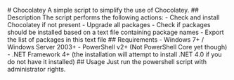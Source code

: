 #   C h o c o l a t e y  
  
 A   s i m p l e   s c r i p t   t o   s i m p l i f y   t h e   u s e   o f   C h o c o l a t e y .  
  
 # #   D e s c r i p t i o n  
  
 T h e   s c r i p t   p e r f o r m s   t h e   f o l l o w i n g   a c t i o n s :  
  
 -   C h e c k   a n d   i n s t a l l   C h o c o l a t e y   i f   n o t   p r e s e n t  
 -   U p g r a d e   a l l   p a c k a g e s  
 -   C h e c k   i f   p a c k a g e s   s h o u l d   b e   i n s t a l l e d   b a s e d   o n   a   t e x t   f i l e   c o n t a i n i n g   p a c k a g e   n a m e s  
 -   E x p o r t   t h e   l i s t   o f   p a c k a g e s   i n   t h i s   t e x t   f i l e  
  
 # #   R e q u i r e m e n t s  
  
 -   W i n d o w s   7 +   /   W i n d o w s   S e r v e r   2 0 0 3 +  
 -   P o w e r S h e l l   v 2 +   ( N o t   P o w e r S h e l l   C o r e   y e t   t h o u g h )  
 -   . N E T   F r a m e w o r k   4 +   ( t h e   i n s t a l l a t i o n   w i l l   a t t e m p t   t o   i n s t a l l   . N E T   4 . 0   i f   y o u   d o   n o t   h a v e   i t   i n s t a l l e d )  
  
 # #   U s a g e  
  
 J u s t   r u n   t h e   p o w e r s h e l l   s c r i p t   w i t h   a d m i n i s t r a t o r   r i g h t s . 